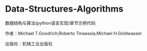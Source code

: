 # Data-Structures-Algorithms
数据结构与算法(python语言实现)章节示例代码

作者：Michael T.Goodrich;Roberto Tmaassia;Michael H.Goldwasser 

出版社：机械工业出版社

